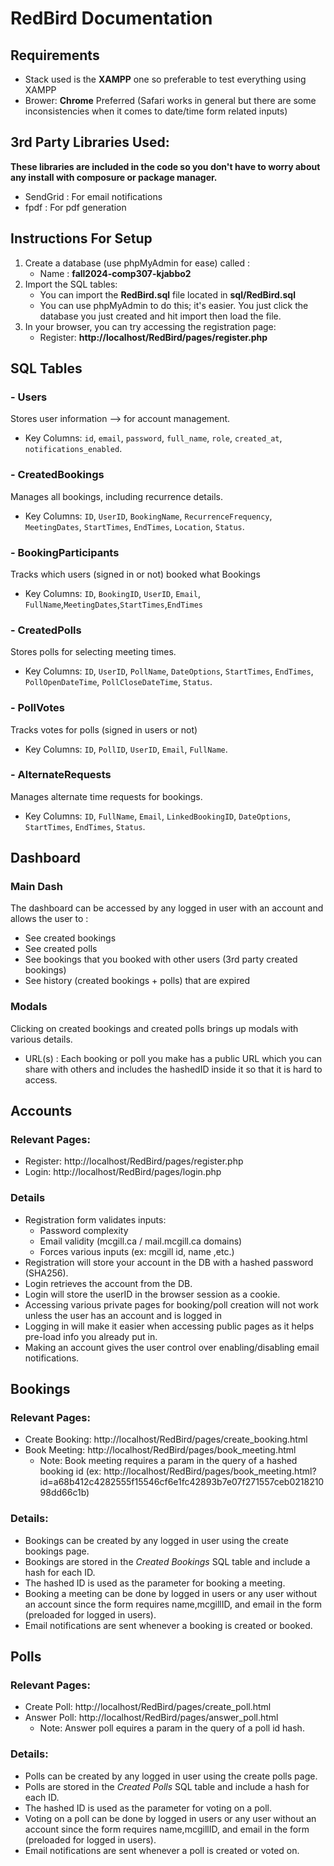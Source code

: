 # RedBird Documentation

## Requirements
 - Stack used is the **XAMPP** one so preferable to test everything using XAMPP
 - Brower: **Chrome** Preferred (Safari works in general but there are some inconsistencies when it comes to date/time form related inputs)

## 3rd Party Libraries Used:
**These libraries are included in the code so you don't have to worry about any install with composure or package manager.**
- SendGrid : For email notifications
- fpdf : For pdf generation

 ## Instructions For Setup
1. Create a database (use phpMyAdmin for ease) called :
    - Name : **fall2024-comp307-kjabbo2**
2. Import the SQL tables:
    - You can import the **RedBird.sql** file located in **sql/RedBird.sql**
    - You can use phpMyAdmin to do this; it's easier. You just click the database you just created and hit import then load the file.
3. In your browser, you can try accessing the registration page:
    - Register: **http://localhost/RedBird/pages/register.php**

## SQL Tables

### -  **Users**  
Stores user information --> for account management.
- Key Columns: `id`, `email`, `password`, `full_name`, `role`, `created_at`, `notifications_enabled`.

### -  **CreatedBookings**  
Manages all bookings, including recurrence details.  
- Key Columns: `ID`, `UserID`, `BookingName`, `RecurrenceFrequency`, `MeetingDates`, `StartTimes`, `EndTimes`, `Location`, `Status`.

### -  **BookingParticipants**  
Tracks which users (signed in or not) booked what Bookings
- Key Columns: `ID`, `BookingID`, `UserID`, `Email`, `FullName`,`MeetingDates`,`StartTimes`,`EndTimes`

### -  **CreatedPolls**  
Stores polls for selecting meeting times.  
- Key Columns: `ID`, `UserID`, `PollName`, `DateOptions`, `StartTimes`, `EndTimes`, `PollOpenDateTime`, `PollCloseDateTime`, `Status`.

### -  **PollVotes**  
Tracks votes for polls (signed in users or not)
- Key Columns: `ID`, `PollID`, `UserID`, `Email`, `FullName`.

### -  **AlternateRequests**  
Manages alternate time requests for bookings.  
- Key Columns: `ID`, `FullName`, `Email`, `LinkedBookingID`, `DateOptions`, `StartTimes`, `EndTimes`, `Status`.

## Dashboard
### Main Dash
The dashboard can be accessed by any logged in user with an account and allows the user to :
- See created bookings
- See created polls
- See bookings that you booked with other users (3rd party created bookings)
- See history (created bookings  + polls) that are expired

### Modals
Clicking on created bookings and created polls brings up modals with various details.

- URL(s) : Each booking or poll you make has a public URL which you can share with others and includes the hashedID inside it so that it is hard to access.

## Accounts
### Relevant Pages: 
- Register: http://localhost/RedBird/pages/register.php
- Login: http://localhost/RedBird/pages/login.php
### Details
- Registration form validates inputs:
    - Password complexity
    - Email validity (mcgill.ca / mail.mcgill.ca domains)
    - Forces various inputs (ex: mcgill id, name ,etc.)
 - Registration will store your account in the DB with a hashed password (SHA256).
 - Login retrieves the account from the DB.
 - Login will store the userID in the browser session as a cookie.
 - Accessing various private pages for booking/poll creation will not work unless the user has an account and is logged in
 - Logging in will make it easier when accessing public pages as it helps pre-load info you already put in.
 - Making an account gives the user control over enabling/disabling email notifications. 

 ## Bookings
 ### Relevant Pages:
 - Create Booking: http://localhost/RedBird/pages/create_booking.html
 - Book Meeting: http://localhost/RedBird/pages/book_meeting.html 
    - Note: Book meeting requires a param in the query of a hashed booking id (ex: http://localhost/RedBird/pages/book_meeting.html?id=a68b412c4282555f15546cf6e1fc42893b7e07f271557ceb021821098dd66c1b)

### Details:
- Bookings can be created by any logged in user using the create bookings page.
- Bookings are stored in the _Created Bookings_ SQL table and include a hash for each ID.
- The hashed ID is used as the parameter for booking a meeting.
- Booking a meeting can be done by logged in users or any user without an account since the form requires name,mcgillID, and email in the form (preloaded for logged in users).
- Email notifications are sent whenever a booking is created or booked.

 ## Polls
 ### Relevant Pages:
 - Create Poll: http://localhost/RedBird/pages/create_poll.html
 - Answer Poll: http://localhost/RedBird/pages/answer_poll.html
    - Note: Answer poll equires a param in the query of a poll id hash.

### Details:
- Polls can be created by any logged in user using the create polls page.
- Polls are stored in the _Created Polls_ SQL table and include a hash for each ID.
- The hashed ID is used as the parameter for voting on a poll.
- Voting on a poll can be done by logged in users or any user without an account since the form requires name,mcgillID, and email in the form (preloaded for logged in users).
- Email notifications are sent whenever a poll is created or voted on.